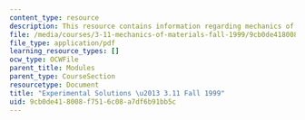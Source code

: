 ```yaml
---
content_type: resource
description: This resource contains information regarding mechanics of materials.
file: /media/courses/3-11-mechanics-of-materials-fall-1999/9cb0de418008f7516c08a7df6b91bb5c_MIT3_11F99_expt.pdf
file_type: application/pdf
learning_resource_types: []
ocw_type: OCWFile
parent_title: Modules
parent_type: CourseSection
resourcetype: Document
title: "Experimental Solutions \u2013 3.11 Fall 1999"
uid: 9cb0de41-8008-f751-6c08-a7df6b91bb5c
---
```

